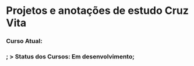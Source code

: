 <h1>Projetos e anotações de estudo Cruz Vita</h1>

<h3>Curso Atual:<h3>;
> Status dos Cursos: Em desenvolvimento;
